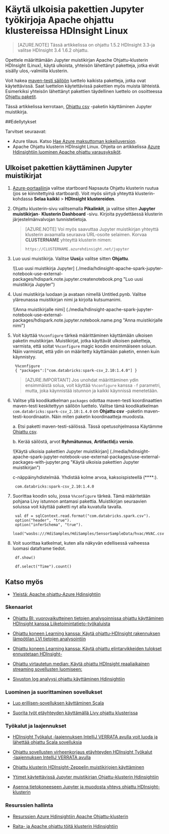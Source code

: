 <properties 
    pageTitle="Ulkoiset pakettien käyttäminen Jupyter muistikirjat Apache ohjattu klustereissa HDInsight | Azure"
    description="Vaiheittaiset ohjeet ovat määrittäminen Jupyter muistikirjat käytettävissä HDInsight ohjattu klustereiden käyttämään ulkoisen ohjattu paketit." 
    services="hdinsight" 
    documentationCenter="" 
    authors="nitinme" 
    manager="jhubbard" 
    editor="cgronlun"
    tags="azure-portal"/>

<tags 
    ms.service="hdinsight" 
    ms.workload="big-data" 
    ms.tgt_pltfrm="na" 
    ms.devlang="na" 
    ms.topic="article" 
    ms.date="10/28/2016" 
    ms.author="nitinme"/>


# <a name="use-external-packages-with-jupyter-notebooks-in-apache-spark-clusters-on-hdinsight-linux"></a>Käytä ulkoisia pakettien Jupyter työkirjoja Apache ohjattu klustereissa HDInsight Linux

>[AZURE.NOTE] Tässä artikkelissa on ohjattu 1.5.2 HDInsight 3.3-ja valitse HDInsight 3.4 1.6.2 ohjattu. 

Opettele määrittämään Jupyter muistikirjan Apache Ohjattu-klusterin HDInsight (Linux), käytä ulkoista, yhteisön lähettänyt paketteja, jotka eivät sisälly ulos,-valmiilla klusterin. 

Voit hakea [maven-testi säilöön](http://search.maven.org/) luettelo kaikista paketteja, jotka ovat käytettävissä. Saat luettelon käytettävissä pakettien myös muista lähteistä. Esimerkiksi yhteisön lähettänyt pakettien täydellinen luettelo on osoitteessa [Ohjattu paketit](http://spark-packages.org/).

Tässä artikkelissa kerrotaan, [Ohjattu csv](http://search.maven.org/#artifactdetails%7Ccom.databricks%7Cspark-csv_2.10%7C1.4.0%7Cjar) -paketin käyttäminen Jupyter muistikirja.

##<a name="prerequisites"></a>Edellytykset

Tarvitset seuraavat:

- Azure tilaus. Katso [Hae Azure maksuttoman kokeiluversion](https://azure.microsoft.com/documentation/videos/get-azure-free-trial-for-testing-hadoop-in-hdinsight/).
- Apache Ohjattu klusterin HDInsight Linux. Ohjeita on artikkelissa [Azure Hdinsightiin luominen Apache ohjattu varausyksiköt](hdinsight-apache-spark-jupyter-spark-sql.md).

## <a name="use-external-packages-with-jupyter-notebooks"></a>Ulkoiset pakettien käyttäminen Jupyter muistikirjat 

1. [Azure-portaaliin](https://portal.azure.com/)ja valitse startboard Napsauta Ohjattu klusterin ruutua (jos se kiinnitettyinä startboard). Voit myös siirtyä yhteyttä klusterin-kohdassa **Selaa kaikki** > **HDInsight klustereiden**.   

2. Ohjattu klusterin-sivu valitsemalla **Pikalinkit**, ja valitse sitten **Jupyter muistikirjan**- **Klusterin Dashboard** -sivu. Kirjoita pyydettäessä klusterin järjestelmänvalvojan tunnistetietoja.

    > [AZURE.NOTE] Voi myös saavuttaa Jupyter muistikirjan yhteyttä klusterin avaamalla seuraava URL-osoite selaimen. Korvaa __CLUSTERNAME__ yhteyttä klusterin nimen:
    >
    > `https://CLUSTERNAME.azurehdinsight.net/jupyter`

2. Luo uusi muistikirja. Valitse **Uusi**ja valitse sitten **Ohjattu**.

    ![Luo uusi muistikirja Jupyter] (./media/hdinsight-apache-spark-jupyter-notebook-use-external-packages/hdispark.note.jupyter.createnotebook.png "Luo uusi muistikirja Jupyter")

3. Uusi muistikirja luodaan ja avataan nimellä Untitled.pynb. Valitse yläreunassa muistikirjan nimi ja kirjoita kutsumanimi.

    ![Anna muistikirjalle nimi] (./media/hdinsight-apache-spark-jupyter-notebook-use-external-packages/hdispark.note.jupyter.notebook.name.png "Anna muistikirjalle nimi")

4. Voit käyttää `%%configure` tärkeä määrittäminen käyttämään ulkoisen paketin muistikirjan. Muistikirjat, jotka käyttävät ulkoisen paketteja, varmista, että soitat `%%configure` magic koodin ensimmäiseen soluun. Näin varmistat, että ydin on määritetty käyttämään paketin, ennen kuin käynnistyy.

        %%configure
        { "packages":["com.databricks:spark-csv_2.10:1.4.0"] }


    >[AZURE.IMPORTANT] Jos unohdat määrittäminen ydin ensimmäistä solua, voit käyttää `%%configure` kanssa `-f` parametri, mutta, joka käynnistää istunnon ja kaikki käynnissä menetetään.

5. Valitse yllä koodikatkelman `packages` odottaa maven-testi koordinaattien maven-testi keskitettyyn säilöön luettelo. Valitse tämä koodikatkelman `com.databricks:spark-csv_2.10:1.4.0` on **Ohjattu csv** -paketin maven-testi-koordinaatin. Näin miten paketin koordinaatteja muodosta.

    a. Etsi paketti maven-testi-säilössä. Tässä opetusohjelmassa Käytämme [Ohjattu csv](http://search.maven.org/#artifactdetails%7Ccom.databricks%7Cspark-csv_2.10%7C1.4.0%7Cjar).
    
    b. Kerää säilöstä, arvot **Ryhmätunnus**, **ArtifactId**ja **versio**.

    ![Käytä ulkoisia pakettien Jupyter muistikirjan] (./media/hdinsight-apache-spark-jupyter-notebook-use-external-packages/use-external-packages-with-jupyter.png "Käytä ulkoisia pakettien Jupyter muistikirjan")

    c-näppäinyhdistelmää. Yhdistää kolme arvoa, kaksoispisteellä (****:).

        com.databricks:spark-csv_2.10:1.4.0

6. Suorittaa koodin solu, jossa `%%configure` tärkeä. Tämä määritetään pohjana Livy istunnon antamasi pakettia. Muistikirjan seuraavien soluissa voit käyttää paketti nyt alla kuvatulla tavalla.

        val df = sqlContext.read.format("com.databricks.spark.csv").
        option("header", "true").
        option("inferSchema", "true").
        load("wasbs:///HdiSamples/HdiSamples/SensorSampleData/hvac/HVAC.csv")

7. Voit suorittaa katkelmat, kuten alla näkyvän edellisessä vaiheessa luomasi dataframe tiedot.

        df.show()

        df.select("Time").count()


## <a name="seealso"></a>Katso myös


* [Yleistä: Apache ohjattu-Azure Hdinsightiin](hdinsight-apache-spark-overview.md)

### <a name="scenarios"></a>Skenaariot

* [Ohjattu BI: vuorovaikutteinen tietojen analysoinnissa ohjattu käyttäminen HDInsight kanssa Liiketoimintatieto-työkaluista](hdinsight-apache-spark-use-bi-tools.md)

* [Ohjattu koneen Learning kanssa: Käytä ohjattu-HDInsight rakennuksen lämpötilan LVI tietojen analysointiin](hdinsight-apache-spark-ipython-notebook-machine-learning.md)

* [Ohjattu koneen Learning kanssa: Käytä ohjattu elintarvikkeiden tulokset ennustetaan HDInsight-](hdinsight-apache-spark-machine-learning-mllib-ipython.md)

* [Ohjattu virtautetun median: Käytä ohjattu HDInsight reaaliaikainen streaming sovellusten luomiseen:](hdinsight-apache-spark-eventhub-streaming.md)

* [Sivuston log analyysi ohjattu käyttäminen Hdinsightiin](hdinsight-apache-spark-custom-library-website-log-analysis.md)

### <a name="create-and-run-applications"></a>Luominen ja suorittaminen sovellukset

* [Luo erillisen-sovelluksen käyttäminen Scala](hdinsight-apache-spark-create-standalone-application.md)

* [Suorita työt etäyhteyden käyttämällä Livy ohjattu klusterissa](hdinsight-apache-spark-livy-rest-interface.md)

### <a name="tools-and-extensions"></a>Työkalut ja laajennukset

* [HDInsight Työkalut ‑laajennuksen IntelliJ VERRATA avulla voit luoda ja lähettää ohjattu Scala sovelluksia](hdinsight-apache-spark-intellij-tool-plugin.md)

* [Ohjattu sovellusten virheenkorjaus etäyhteyden HDInsight Työkalut ‑laajennuksen IntelliJ VERRATA avulla](hdinsight-apache-spark-intellij-tool-plugin-debug-jobs-remotely.md)

* [Ohjattu klusterin HDInsight-Zeppelin muistikirjojen käyttäminen](hdinsight-apache-spark-use-zeppelin-notebook.md)

* [Ytimet käytettävissä Jupyter muistikirjan Ohjattu-klusterin Hdinsightiin](hdinsight-apache-spark-jupyter-notebook-kernels.md)

* [Asenna tietokoneeseen Jupyter ja muodosta yhteys ohjattu HDInsight-klusterin](hdinsight-apache-spark-jupyter-notebook-install-locally.md)

### <a name="manage-resources"></a>Resurssien hallinta

* [Resurssien Azure Hdinsightiin Apache Ohjattu-klusterin](hdinsight-apache-spark-resource-manager.md)

* [Raita- ja Apache ohjattu töitä klusterin Hdinsightiin](hdinsight-apache-spark-job-debugging.md)
